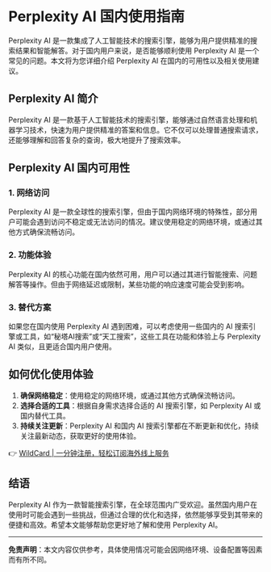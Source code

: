 # Perplexity AI 国内使用指南

Perplexity AI 是一款集成了人工智能技术的搜索引擎，能够为用户提供精准的搜索结果和智能解答。对于国内用户来说，是否能够顺利使用 Perplexity AI 是一个常见的问题。本文将为您详细介绍 Perplexity AI 在国内的可用性以及相关使用建议。

## Perplexity AI 简介

Perplexity AI 是一款基于人工智能技术的搜索引擎，能够通过自然语言处理和机器学习技术，快速为用户提供精准的答案和信息。它不仅可以处理普通搜索请求，还能够理解和回答复杂的查询，极大地提升了搜索效率。

## Perplexity AI 国内可用性

### 1. 网络访问
Perplexity AI 是一款全球性的搜索引擎，但由于国内网络环境的特殊性，部分用户可能会遇到访问不稳定或无法访问的情况。建议使用稳定的网络环境，或通过其他方式确保流畅访问。

### 2. 功能体验
Perplexity AI 的核心功能在国内依然可用，用户可以通过其进行智能搜索、问题解答等操作。但由于网络延迟或限制，某些功能的响应速度可能会受到影响。

### 3. 替代方案
如果您在国内使用 Perplexity AI 遇到困难，可以考虑使用一些国内的 AI 搜索引擎或工具，如“秘塔AI搜索”或“天工搜索”，这些工具在功能和体验上与 Perplexity AI 类似，且更适合国内用户使用。

## 如何优化使用体验

1. **确保网络稳定**：使用稳定的网络环境，或通过其他方式确保流畅访问。
2. **选择合适的工具**：根据自身需求选择合适的 AI 搜索引擎，如 Perplexity AI 或国内替代工具。
3. **持续关注更新**：Perplexity AI 和国内 AI 搜索引擎都在不断更新和优化，持续关注最新动态，获取更好的使用体验。

👉 [WildCard | 一分钟注册，轻松订阅海外线上服务](https://bbtdd.com/WildCard)

## 结语

Perplexity AI 作为一款智能搜索引擎，在全球范围内广受欢迎。虽然国内用户在使用时可能会遇到一些挑战，但通过合理的优化和选择，依然能够享受到其带来的便捷和高效。希望本文能够帮助您更好地了解和使用 Perplexity AI。

---
**免责声明**：本文内容仅供参考，具体使用情况可能会因网络环境、设备配置等因素而有所不同。